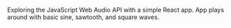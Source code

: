 Exploring the JavaScript Web Audio API with a simple React app. App plays around with basic sine, sawtooth, and square waves.
